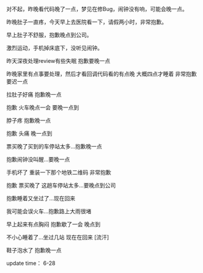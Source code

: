 对不起，昨晚看代码晚了一点，梦见在修Bug，闹钟没有响，可能会晚一点。

昨晚肚子一直疼，今天早上去医院看一下，请假两小时，非常抱歉。

早上肚子不舒服，抱歉晚点到公司。

激烈运动，手机掉床底下，没听见闹钟。

昨天深夜处理review有些失眠 抱歉要晚一点

昨晚家里有点事要处理，然后才看回调代码看的有点晚 大概四点才睡着 非常抱歉 要迟一点

拉肚子好痛 抱歉晚一点

抱歉 火车晚点一会  要晚一点到

脖子疼 抱歉晚一点

抱歉 头痛 晚一点到

票买晚了买到的车停站太多…抱歉晚一点

抱歉闹钟没叫醒…要晚一点

手机坏了 重装一下那个地铁二维码 非常抱歉

抱歉 票买晚了 这趟车停站太多…要晚点到公司

抱歉睡着又坐过了…现在回来

我可能会误火车…抱歉路上大雨很堵

早上起来有点胸闷 抱歉歇了一会 晚点到

不小心睡着了…坐过几站 现在在回来 [流汗]

鞋子泡水了 抱歉晚一点


update time： 6-28

